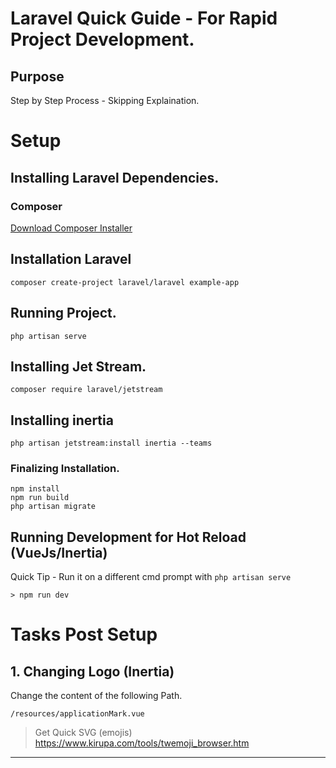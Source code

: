 # Laravel Quick Guide - For Rapid Project Development. 

## Purpose 
Step by Step Process - Skipping Explaination. 

# Setup

## Installing Laravel Dependencies. 

### Composer

[Download Composer Installer](https://getcomposer.org/Composer-Setup.exe)


## Installation Laravel

``` composer create-project laravel/laravel example-app ```

## Running Project. 

``` 
php artisan serve
```

## Installing Jet Stream. 

``` 
composer require laravel/jetstream 
```

## Installing inertia

``` 
php artisan jetstream:install inertia --teams 
```

### Finalizing Installation. 

``` 
npm install
npm run build
php artisan migrate
```

## Running Development for Hot Reload (VueJs/Inertia) 

Quick Tip - Run it on a different cmd prompt with ``` php artisan serve ```

```
> npm run dev
```

# Tasks Post Setup

## 1.  Changing Logo (Inertia)
Change the content of the following Path. 
```
/resources/applicationMark.vue 
```

> Get Quick SVG (emojis)  
> https://www.kirupa.com/tools/twemoji_browser.htm


--- 

